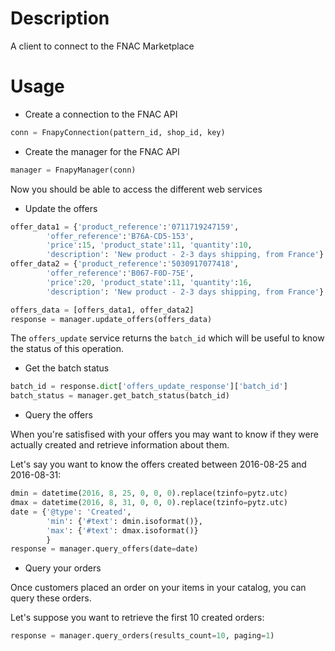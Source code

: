 # Description

A client to connect to the FNAC Marketplace


# Usage

* Create a connection to the FNAC API

```python
conn = FnapyConnection(pattern_id, shop_id, key)
```

* Create the manager for the FNAC API

```python
manager = FnapyManager(conn)
```

Now you should be able to access the different web services

* Update the offers

```python
offer_data1 = {'product_reference':'0711719247159',
        'offer_reference':'B76A-CD5-153',
        'price':15, 'product_state':11, 'quantity':10, 
        'description': 'New product - 2-3 days shipping, from France'}
offer_data2 = {'product_reference':'5030917077418',
        'offer_reference':'B067-F0D-75E',
        'price':20, 'product_state':11, 'quantity':16, 
        'description': 'New product - 2-3 days shipping, from France'}

offers_data = [offers_data1, offer_data2]
response = manager.update_offers(offers_data)
```

The `offers_update` service returns the `batch_id` which will be useful to know the
status of this operation. 

* Get the batch status

```python
batch_id = response.dict['offers_update_response']['batch_id']
batch_status = manager.get_batch_status(batch_id)
```

* Query the offers

When you're satisfised with your offers you may want to know if they were
actually created and retrieve information about them.

Let's say you want to know the offers created between 2016-08-25 and 2016-08-31:

```python
dmin = datetime(2016, 8, 25, 0, 0, 0).replace(tzinfo=pytz.utc)
dmax = datetime(2016, 8, 31, 0, 0, 0).replace(tzinfo=pytz.utc)
date = {'@type': 'Created',
        'min': {'#text': dmin.isoformat()},
        'max': {'#text': dmax.isoformat()}
        }
response = manager.query_offers(date=date)
```

* Query your orders

Once customers placed an order on your items in your catalog, you can query
these orders.

Let's suppose you want to retrieve the first 10 created orders:

```python
response = manager.query_orders(results_count=10, paging=1)
```

